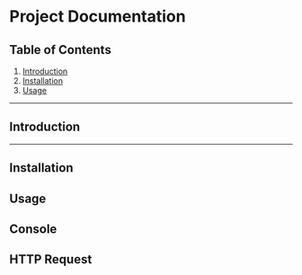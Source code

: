 
# Project Documentation

## Table of Contents
1. [Introduction](#introduction)
2. [Installation](#installation)
3. [Usage](#usage)

---

## Introduction

---

## Installation
## Usage
## Console
## HTTP Request
